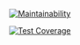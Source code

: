[![Maintainability](https://api.codeclimate.com/v1/badges/4bd1b151243a351f6355/maintainability)](https://codeclimate.com/github/neolite/project-lvl1-s208/maintainability)

[![Test Coverage](https://api.codeclimate.com/v1/badges/4bd1b151243a351f6355/test_coverage)](https://codeclimate.com/github/neolite/project-lvl1-s208/test_coverage)

